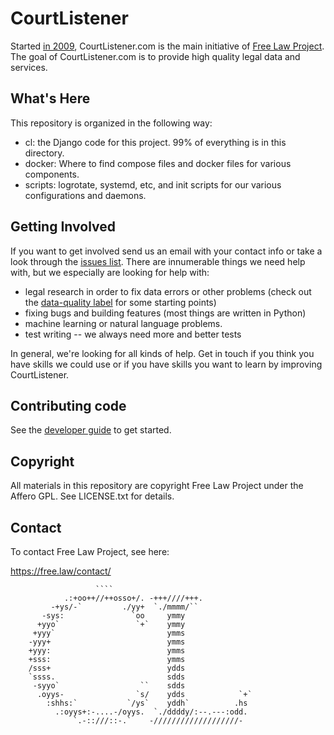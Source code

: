 # CourtListener

Started [in 2009][me], CourtListener.com is the main initiative of [Free Law Project][flp]. The goal of CourtListener.com is to provide high quality legal data and services.

## What's Here

This repository is organized in the following way:

 - cl: the Django code for this project. 99% of everything is in this directory.
 - docker: Where to find compose files and docker files for various components.
 - scripts: logrotate, systemd, etc, and init scripts for our various configurations and daemons.


## Getting Involved

If you want to get involved send us an email with your contact info or take a look through the [issues list][issues]. There are innumerable things we need help with, but we especially are looking for help with:

 - legal research in order to fix data errors or other problems (check out the [data-quality label][dq] for some starting points)
 - fixing bugs and building features (most things are written in Python)
 - machine learning or natural language problems.
 - test writing -- we always need more and better tests

In general, we're looking for all kinds of help. Get in touch if you think you have skills we could use or if you have skills you want to learn by improving CourtListener.


## Contributing code

See the [developer guide][developing] to get started.


## Copyright

All materials in this repository are copyright Free Law Project under the Affero GPL. See LICENSE.txt for details.


## Contact

To contact Free Law Project, see here:

https://free.law/contact/


                       ````
                .:+oo++//++osso+/. -+++////+++.
             -+ys/-`         ./yy+  `./mmmm/``
           -sys:               `oo     ymmy
          +yyo`                 `+`    ymmy
         +yyy`                         ymms
        -yyy+                          ymms
        +yyy:                          ymms
        +sss:                          ymms
        /sss+                          ydds
        `ssss.                         sdds
         -syyo`                  ``    sdds
          .oyys-                `s/    ydds            `+`
            :shhs:`           `/ys`    yddh`          .hs
              .:oyys+:-....-/oyys.  `./ddddy/:--.---:odd.
                  `.-::///::-.`    -///////////////////-


[issues]: https://github.com/freelawproject/courtlistener/issues
[hw]: https://github.com/freelawproject/courtlistener/labels/help%20wanted
[dq]: https://github.com/freelawproject/courtlistener/labels/data-quality
[flp]: https://free.law/
[developing]: https://github.com/freelawproject/courtlistener/wiki/Getting-Started-Developing-CourtListener
[me]: https://github.com/freelawproject/courtlistener/commit/90db0eb433990a7fd5e8cbe5b0fffef5fbf8e4f6
